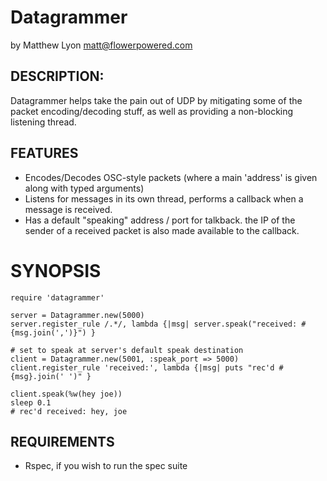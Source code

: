 # Datagrammer

by Matthew Lyon <matt@flowerpowered.com>

## DESCRIPTION:

Datagrammer helps take the pain out of UDP by mitigating some of the packet
encoding/decoding stuff, as well as providing a non-blocking listening thread.

## FEATURES

- Encodes/Decodes OSC-style packets (where a main 'address' is given along 
  with typed arguments)
- Listens for messages in its own thread, performs a callback when a 
  message is received.
- Has a default "speaking" address / port for talkback. the IP of the sender
  of a received packet is also made available to the callback.
  
# SYNOPSIS

    require 'datagrammer'
    
    server = Datagrammer.new(5000)
    server.register_rule /.*/, lambda {|msg| server.speak("received: #{msg.join(',')}") }
    
    # set to speak at server's default speak destination
    client = Datagrammer.new(5001, :speak_port => 5000)
    client.register_rule 'received:', lambda {|msg| puts "rec'd #{msg}.join(' ')" }

    client.speak(%w(hey joe))
    sleep 0.1
    # rec'd received: hey, joe

## REQUIREMENTS

* Rspec, if you wish to run the spec suite